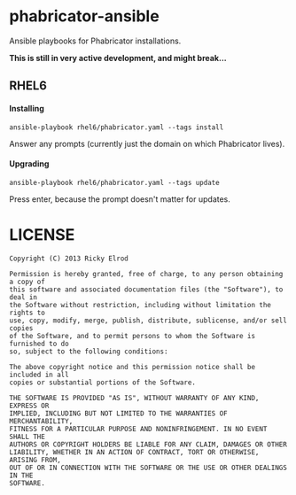 # phabricator-ansible

Ansible playbooks for Phabricator installations.

**This is still in very active development, and might break...**

## RHEL6

#### Installing

`ansible-playbook rhel6/phabricator.yaml --tags install`

Answer any prompts (currently just the domain on which Phabricator lives).

#### Upgrading

`ansible-playbook rhel6/phabricator.yaml --tags update`

Press enter, because the prompt doesn't matter for updates.

# LICENSE

```
Copyright (C) 2013 Ricky Elrod

Permission is hereby granted, free of charge, to any person obtaining a copy of
this software and associated documentation files (the "Software"), to deal in
the Software without restriction, including without limitation the rights to
use, copy, modify, merge, publish, distribute, sublicense, and/or sell copies
of the Software, and to permit persons to whom the Software is furnished to do
so, subject to the following conditions:

The above copyright notice and this permission notice shall be included in all
copies or substantial portions of the Software.

THE SOFTWARE IS PROVIDED "AS IS", WITHOUT WARRANTY OF ANY KIND, EXPRESS OR
IMPLIED, INCLUDING BUT NOT LIMITED TO THE WARRANTIES OF MERCHANTABILITY,
FITNESS FOR A PARTICULAR PURPOSE AND NONINFRINGEMENT. IN NO EVENT SHALL THE
AUTHORS OR COPYRIGHT HOLDERS BE LIABLE FOR ANY CLAIM, DAMAGES OR OTHER
LIABILITY, WHETHER IN AN ACTION OF CONTRACT, TORT OR OTHERWISE, ARISING FROM,
OUT OF OR IN CONNECTION WITH THE SOFTWARE OR THE USE OR OTHER DEALINGS IN THE
SOFTWARE.
```
